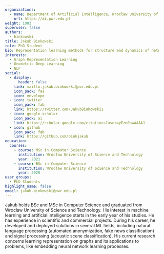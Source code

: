 ```yaml
---
organizations:
  - name: Department of Artificial Intelligence, Wrocław University of Science and Technology
    url: https://ai.pwr.edu.pl
weight: 1003
superuser: false
authors:
  - binkowski
title: Jakub Binkowski
role: PhD Student
bio: Representation learning methods for structure and dynamics of networks
interests:
  - Graph Representation Learning
  - Geometric Deep Learning
  - NLP
social:
  - display:
      header: false
    link: mailto:jakub.binkowski@pwr.edu.pl
    icon_pack: fas
    icon: envelope
  - icon: twitter
    icon_pack: fab
    link: https://twitter.com/JakubBinkowski1
  - icon: google-scholar
    icon_pack: ai
    link: https://scholar.google.com/citations?user=yFzn0owAAAAJ
  - icon: github
    icon_pack: fab
    link: https://github.com/binkjakub
education:
  courses:
    - course: MSc in Computer Science
      institution: Wrocław University of Science and Technology
      year: 2021
    - course: BSc in Computer Science
      institution: Wrocław University of Science and Technology
      year: 2020
user_groups:
  - PhD Students
highlight_name: false
email: jakub.binkowski@pwr.edu.pl
---
```

Jakub holds BSc and MSc in Computer Science and graduated from Wroclaw University of Science and Technology. His interest in machine learning and artificial intelligence starts in the early year of his studies. He has experience in scientific and commercial projects. During his career, he developed and deployed solutions in several ML fields, including natural language processing (automated anonymization, fake news classification) and signal processing (acoustic scene classification). His current research concerns learning representation on graphs and its applications to problems, like embedding neural network learning processes.
